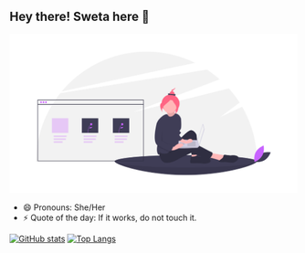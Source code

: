 ## Hey there! Sweta here :purple_heart:
![One step at a time](https://github.com/swetadash0610/swetadash0610/blob/main/undraw_web_development_w2vv.png?raw=true)
- 😄 Pronouns: She/Her
- ⚡ Quote of the day: If it works, do not touch it.

[![GitHub stats](https://github-readme-stats.vercel.app/api?username=swetadash0610&count_private=true&show_icons=true&theme=react&hide=stars,issues)](https://github.com/anuraghazra/github-readme-stats) 
[![Top Langs](https://github-readme-stats.vercel.app/api/top-langs/?username=swetadash0610&layout=compact&theme=react)](https://github.com/anuraghazra/github-readme-stats)



